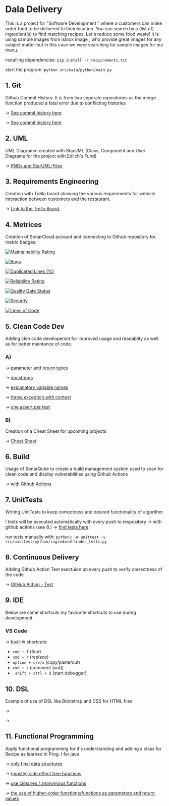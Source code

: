 # Dala Delivery
This is a project for "Software Development " where a customers can make order food to be delivered to their location. You can search by a (list of) ingredient(s) to find matching recipes. Let's reduce some food waste!
It is using sample images from istock image , who provide great images for any subject matter but in this case we were searching for sample images for our menu.

installing dependencies:
`pip install -r requirements.txt`


start the program: 
`python src/main/python/main.py`



## 1. Git
Github Commit History. It is from two seperate repositories as the merge function produced a fatal error due to conflicting histories

&rarr; [See commit history here](https://github.com/iammeechar/Dala-Delivery/commits/master)

&rarr; [See commit history here](https://github.com/iammeechar/Food-Delivery-App../commits)

## 2. UML 
UML Diagramm created with StarUML (Class, Component and User Diagrams for the project with Edlich's Fund)

&rarr; [PNGs and StarUML-Files](https://github.com/iammeechar/Dala-Delivery/tree/master/UML)

## 3. Requirements Engineering
Creation with Trello board showing the various requirements for website interaction between customers and the restaurant.

&rarr; [Link to the Trello Board.](https://trello.com/b/DndzLlGj/food-delivery-app)


## 4. Metrices
Creation of SonarCloud account and connecting to  Github repository for metric badges:

[![Maintainability Rating](https://sonarcloud.io/component_measures?id=iammeechar_Dala-Delivery&metric=sqale_rating&view=list)](https://sonarcloud.io/summary/new_code?id=iammeechar_Dala-Delivery)

[![Bugs](https://sonarcloud.io/component_measures?id=iammeechar_Dala-Delivery&metric=reliability_rating&view=list)](https://sonarcloud.io/summary/new_code?id=iammeechar_Dala-Delivery)

[![Duplicated Lines (%)](https://sonarcloud.io/component_measures?id=iammeechar_Dala-Delivery&metric=duplicated_lines_density&view=list)](https://sonarcloud.io/summary/new_code?id=iammeechar_Dala-Delivery)

[![Reliability Rating](https://sonarcloud.io/component_measures?id=iammeechar_Dala-Delivery&metric=reliability_rating&view=list)](https://sonarcloud.io/summary/new_code?id=iammeechar_Dala-Delivery)

[![Quality Gate Status](https://sonarcloud.io/summary/new_code?id=iammeechar_Dala-Delivery)](https://sonarcloud.io/summary/new_code?id=iammeechar_Dala-Delivery)

[![Security](https://sonarcloud.io/component_measures?id=iammeechar_Dala-Delivery&metric=new_security_rating&view=list)](https://sonarcloud.io/summary/new_code?id=iammeechar_Dala-Delivery)

[![Lines of Code](https://sonarcloud.io/summary/new_code?id=iammeechar_Dala-Delivery)](https://sonarcloud.io/summary/new_code?id=iammeechar_Dala-Delivery)

## 5. Clean Code Dev
Adding clen code developemnt for improved usage and readabilty as well as for better maintance of code.

### A)
&rarr; [parameter and return types](https://github.com/lunarie16/IngredientRecipeFinder/blob/4fdee32c880bd9b0ddc84ddf32752fb916c3f81f/ingredientFinder.py#L13)

&rarr; [docstrings](https://github.com/lunarie16/IngredientRecipeFinder/blob/4fdee32c880bd9b0ddc84ddf32752fb916c3f81f/ingredientFinder.py#L15)

&rarr; [explanatory variable names](https://github.com/lunarie16/IngredientRecipeFinder/blob/4fdee32c880bd9b0ddc84ddf32752fb916c3f81f/ingredientFinder.py#L25)

&rarr; [throw exception with context](https://github.com/lunarie16/IngredientRecipeFinder/blob/4fdee32c880bd9b0ddc84ddf32752fb916c3f81f/ingredientFinder.py#L7)

&rarr; [one assert per test](https://github.com/lunarie16/IngredientRecipeFinder/blob/053c05a87481155602432f135db364b8468c7a3e/src/unittest/python/ingredientfinder_tests.py#L130)

### B)
Creation of a Cheat Sheet for upcoming projects 

&rarr; [Cheat Sheet](https://github.com/iammeechar/Dala-Delivery/blob/master/Clean%20Code%20Cheat%20Sheet/Clean%20Code.md)

## 6. Build
Usage of SonarQube to create a build management system used to scan for clean code and display vulnerabilities using Github Actions 

&rarr; [with Github Actions](https://github.com/iammeechar/Dala-Delivery/blob/main/.github/workflows/build.yml)

## 7. UnitTests
Writing UnitTests to keep correctness and desired functionality of algortihm 

! tests will be executed automatically with every push to respository -> with github actions (see 8.)
&rarr; [find tests here](https://github.com/lunarie16/IngredientRecipeFinder/blob/main/src/unittest/python/ingredientfinder_tests.py)

run tests manually with:
`python3 -m unittest -v src/unittest/python/ingredientfinder_tests.py`

## 8. Continuous Delivery
Adding Github Action Test exectuion on every push to verify correctness of the code

&rarr; [GitHub Action - Test](https://github.com/iammeechar/Dala-Delivery/tree/main/.github/workflows)

## 9. IDE
Below are some shortcuts my favourite shortcuts to use during development. 

### VS Code 
  
&rarr; *built-in shortcuts*:
- ```cmd + f``` (find)
- ```cmd + r``` (replace) 
- ```option + c/v/x``` (copy/paste/cut)
- ```cmd + /``` (comment (out))  
- ``` shift + ctrl + d``` (start debugger)

## 10. DSL
Example of use of DSL like Bootstrap and CSS for HTML files   

&rarr; 

&rarr; 
## 11. Functional Programming
Apply functional programming for it's understanding and adding a class for Recipe as learned in Prog. I for java

&rarr; [only final data structures](https://github.com/lunarie16/IngredientRecipeFinder/blob/1ee0024ea1816d2a820f3439ed63d91c83b5b9b6/src/main/python/recipe.py#L5)

&rarr; [(mostly) side effect free functions](https://github.com/lunarie16/IngredientRecipeFinder/blob/1ee0024ea1816d2a820f3439ed63d91c83b5b9b6/src/main/python/recipe.py#L14)

&rarr; [use closures / anonymous functions](https://github.com/lunarie16/IngredientRecipeFinder/blob/1ee0024ea1816d2a820f3439ed63d91c83b5b9b6/src/main/python/recipe.py#L12)

&rarr; [the use of higher-order functions/functions as parameters and return values](https://github.com/lunarie16/IngredientRecipeFinder/blob/1ee0024ea1816d2a820f3439ed63d91c83b5b9b6/src/main/python/main.py#L16)

